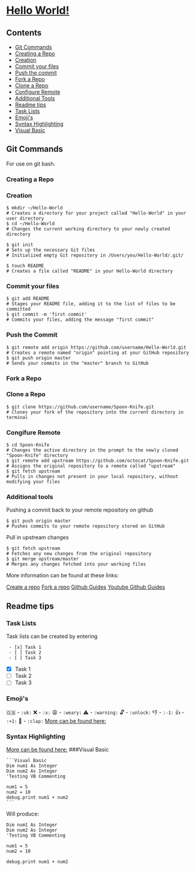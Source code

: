 # [Hello World!](https://github.com/penfold1992/Hello-World)

## Contents
 - [Git Commands](#git-commands)
  - [Creating a Repo](#creating-a-repo)
   - [Creation](#creation)
   - [Commit your files](#commit-your-files)
   - [Push the commit](#push-the-commit)
  - [Fork a Repo](#fork-a-repo)
   - [Clone a Repo](#clone-a-repo)
   - [Configure Remote](#configure-remote)
  - [Additional Tools](#additional-tools)
 - [Readme tips](#readme-tips)
  - [Task Lists](#task-lists)
  - [Emoji's](#emojis)
  - [Syntax Highlighting](#syntax-highlighting)
   - [Visual Basic](#visual-basic)

## Git Commands
For use on git bash.

### Creating a Repo

### Creation

```
$ mkdir ~/Hello-World
# Creates a directory for your project called "Hello-World" in your user directory
$ cd ~/Hello-World
# Changes the current working directory to your newly created directory

$ git init
# Sets up the necessary Git files
# Initialized empty Git repository in /Users/you/Hello-World/.git/

$ touch README
# Creates a file called "README" in your Hello-World directory
```

### Commit your files

```
$ git add README
# Stages your README file, adding it to the list of files to be committed
$ git commit -m 'first commit'
# Commits your files, adding the message "first commit"
```

### Push the Commit

```
$ git remote add origin https://github.com/username/Hello-World.git
# Creates a remote named "origin" pointing at your GitHub repository
$ git push origin master
# Sends your commits in the "master" branch to GitHub
```

### Fork a Repo

### Clone a Repo

```
$ git clone https://github.com/username/Spoon-Knife.git
# Clones your fork of the repository into the current directory in terminal
```

### Congifure Remote

```
$ cd Spoon-Knife
# Changes the active directory in the prompt to the newly cloned "Spoon-Knife" directory
$ git remote add upstream https://github.com/octocat/Spoon-Knife.git
# Assigns the original repository to a remote called "upstream"
$ git fetch upstream
# Pulls in changes not present in your local repository, without modifying your files
```

### Additional tools

Pushing a commit back to your remote repository on github

```
$ git push origin master
# Pushes commits to your remote repository stored on GitHub
```

Pull in upstream changes

```
$ git fetch upstream
# Fetches any new changes from the original repository
$ git merge upstream/master
# Merges any changes fetched into your working files
```

More information can be found at these links:

[Create a repo](https://help.github.com/articles/create-a-repo)
[Fork a repo](https://help.github.com/articles/fork-a-repo)
[Github Guides](https://guides.github.com)
[Youtube Github Guides](https://www.youtube.com/user/GitHubGuides)

## Readme tips

### Task Lists
Task lists can be created by entering
```
 - [x] Task 1
 - [ ] Task 2
 - [ ] Task 3
```
 - [x] Task 1
 - [ ] Task 2
 - [ ] Task 3
 
### Emoji's
 :uk: - `:uk:`
 :x: - `:x:`
 :weary: - `:weary:`
 :warning: - `:warning:`
 :unlock: - `:unlock:`
 :-1: - `:-1:`
 :+1: - `:+1:`
 :clap: - `:clap:`
 [More can be found here:](https://github.com/scotch-io/All-Github-Emoji-Icons)
 
### Syntax Highlighting
 [More can be found here:](https://github.com/github/linguist/blob/master/lib/linguist/languages.yml)
###Visual Basic

	```Visual Basic
	Dim num1 As Integer
	Dim num2 As Integer
	'Testing VB Commenting
	
	num1 = 5
	num2 = 10
	debug.print num1 + num2
	```

Will produce:
	
```Visual Basic
Dim num1 As Integer
Dim num2 As Integer
'Testing VB Commenting

num1 = 5
num2 = 10

debug.print num1 + num2
```